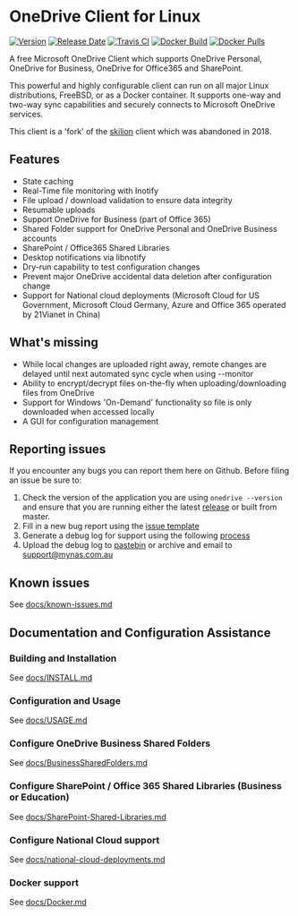 # OneDrive Client for Linux
[![Version](https://img.shields.io/github/v/release/abraunegg/onedrive)](https://github.com/abraunegg/onedrive/releases)
[![Release Date](https://img.shields.io/github/release-date/abraunegg/onedrive)](https://github.com/abraunegg/onedrive/releases)
[![Travis CI](https://img.shields.io/travis/com/abraunegg/onedrive)](https://travis-ci.com/abraunegg/onedrive/builds)
[![Docker Build](https://img.shields.io/docker/cloud/automated/driveone/onedrive)](https://hub.docker.com/r/driveone/onedrive)
[![Docker Pulls](https://img.shields.io/docker/pulls/driveone/onedrive)](https://hub.docker.com/r/driveone/onedrive)

A free Microsoft OneDrive Client which supports OneDrive Personal, OneDrive for Business, OneDrive for Office365 and SharePoint.

This powerful and highly configurable client can run on all major Linux distributions, FreeBSD, or as a Docker container. It supports one-way and two-way sync capabilities and securely connects to Microsoft OneDrive services.

This client is a 'fork' of the [skilion](https://github.com/skilion/onedrive) client which was abandoned in 2018.

## Features
*   State caching
*   Real-Time file monitoring with Inotify
*   File upload / download validation to ensure data integrity
*   Resumable uploads
*   Support OneDrive for Business (part of Office 365)
*   Shared Folder support for OneDrive Personal and OneDrive Business accounts
*   SharePoint / Office365 Shared Libraries
*   Desktop notifications via libnotify
*   Dry-run capability to test configuration changes
*   Prevent major OneDrive accidental data deletion after configuration change
*   Support for National cloud deployments (Microsoft Cloud for US Government, Microsoft Cloud Germany, Azure and Office 365 operated by 21Vianet in China)

## What's missing
*   While local changes are uploaded right away, remote changes are delayed until next automated sync cycle when using --monitor
*   Ability to encrypt/decrypt files on-the-fly when uploading/downloading files from OneDrive
*   Support for Windows 'On-Demand' functionality so file is only downloaded when accessed locally
*   A GUI for configuration management

## Reporting issues
If you encounter any bugs you can report them here on Github. Before filing an issue be sure to:

1.  Check the version of the application you are using `onedrive --version` and ensure that you are running either the latest [release](https://github.com/abraunegg/onedrive/releases) or built from master.
2.  Fill in a new bug report using the [issue template](https://github.com/abraunegg/onedrive/issues/new?template=bug_report.md)
3.  Generate a debug log for support using the following [process](https://github.com/abraunegg/onedrive/wiki/Generate-debug-log-for-support)
4.  Upload the debug log to [pastebin](https://pastebin.com/) or archive and email to support@mynas.com.au

## Known issues
See [docs/known-issues.md](https://github.com/abraunegg/onedrive/blob/master/docs/known-issues.md)

## Documentation and Configuration Assistance
### Building and Installation
See [docs/INSTALL.md](https://github.com/abraunegg/onedrive/blob/master/docs/INSTALL.md)

### Configuration and Usage
See [docs/USAGE.md](https://github.com/abraunegg/onedrive/blob/master/docs/USAGE.md)

### Configure OneDrive Business Shared Folders
See [docs/BusinessSharedFolders.md](https://github.com/abraunegg/onedrive/blob/master/docs/BusinessSharedFolders.md)

### Configure SharePoint / Office 365 Shared Libraries (Business or Education)
See [docs/SharePoint-Shared-Libraries.md](https://github.com/abraunegg/onedrive/blob/master/docs/SharePoint-Shared-Libraries.md)

### Configure National Cloud support
See [docs/national-cloud-deployments.md](https://github.com/abraunegg/onedrive/blob/master/docs/national-cloud-deployments.md)

### Docker support
See [docs/Docker.md](https://github.com/abraunegg/onedrive/blob/master/docs/Docker.md)
